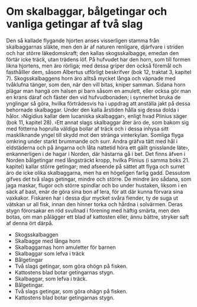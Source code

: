 # Om skalbaggar, bålgetingar och vanliga getingar af två slag

Den så kallade flygande hjorten anses visserligen stamma från skalbaggarnas släkte, men den är af naturen renligare, djärfvare i striden och har större läkedomskraft; den kallas skogsskalbagge, emedan den förtär icke träck, utan trädens löf. På hufvudet har den horn, som till formen likna hjortens, men äro rörliga; med dessa griper den också föremål och fasthålller dem, såsom Albertus utförligt beskrifver (bok 12, traktat 3, kapitel 7). Skogsskalbaggens horn äro alltså mycket långa och väpnade med tvåklufna tänger, som den, när den vill bitas, kniper samman. Sidana horn plägar man hangä om halsen pi barn såsom en amulett, eller ocksa gör man en krans däraf och fäster den vid hufvudbonaden; i synnerhet bruka de ynglingar så göra, hvilka förträdesvis ha i uppdrag att anställa jakt på dessa behornade skalbaggar. Under den kalla årstiden hålla sig dessa dolda i hålor. ›Nigidius kallar dem lucaniska skalbaggar›, enligt hvad Plinius säger (bok 11, kapitel 28). ›Ett annat slags skalbaggar åter äro de, som bakom sig med fötterna hoprulla väldiga bollar af träck och i dessa inhysa sitt maskliknande yngel till skydd mot den stränga vinterkylan. Somliga flyga omkring under starkt brummande och surr. Andra gräfva tätt med hål i eldstäderna och på ängarna och låta nattetid höra ett gällt gnisslande läte›, enkannerligen i de hagar i Norden, där hästarna gå i bet. Det finns äfven i Norden bålgetingar med långsträckt kropp, hvilka Plinius (i samma boks 21. kapitel) kallar större getingar; med afseende på sättet att flyga och surret äro de icke olika skalbaggarna, men ha en högeligen farlig gadd. Dessutom gifves det två slags getingar, mindre och större. De mindre äro sådana, som jaga maskar, flugor och större spindlar och bo under hustaken, liksom i en säck af bast, enär de göra sina bon af lera, för att där kunna förvara sina vaxkakor. Fiskaren har i dessa djur mycket svåra fiender, ty de suga ut vätskan ur all fisk, innan den hinner torka och hårdna i solvärmen. Deras stygn förorsakar en röd svullnad i förening med häftig smärta, men den botas, om man pålägger ett blad af kattosten eller, ännu bättre, stryker saft af denna ört därpå. 


- Skogsskalbaggen
- Skalbagge med långa horn
- Skalbaggarnas horn amuletter för barnen
- Skalbaggar som lefva i träck
- Bålgetingar
- Två slags getingar, som göra ohögn på fisken.
- Kattostens blad botar getingarnas stygn.
- Skalbaggar, som lefva i träck.
- Bålgetingar.
- Två slags getingar, som göra ohägn på fisken.
- Kattostens blad botar getingarnas stygn.